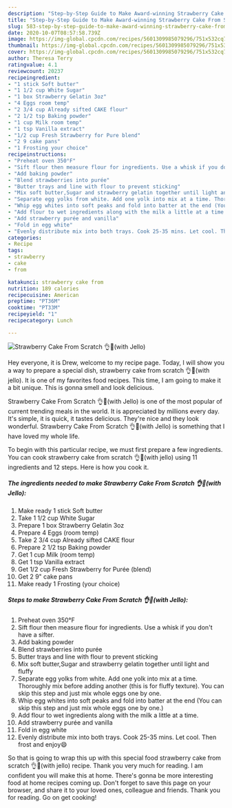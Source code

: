```yaml
---
description: "Step-by-Step Guide to Make Award-winning Strawberry Cake From Scratch 👌🍓(with Jello)"
title: "Step-by-Step Guide to Make Award-winning Strawberry Cake From Scratch 👌🍓(with Jello)"
slug: 583-step-by-step-guide-to-make-award-winning-strawberry-cake-from-scratch-with-jello
date: 2020-10-07T08:57:58.739Z
image: https://img-global.cpcdn.com/recipes/5601309985079296/751x532cq70/strawberry-cake-from-scratch-👌🍓with-jello-recipe-main-photo.jpg
thumbnail: https://img-global.cpcdn.com/recipes/5601309985079296/751x532cq70/strawberry-cake-from-scratch-👌🍓with-jello-recipe-main-photo.jpg
cover: https://img-global.cpcdn.com/recipes/5601309985079296/751x532cq70/strawberry-cake-from-scratch-👌🍓with-jello-recipe-main-photo.jpg
author: Theresa Terry
ratingvalue: 4.1
reviewcount: 20237
recipeingredient:
- "1 stick Soft butter"
- "1 1/2 cup White Sugar"
- "1 box Strawberry Gelatin 3oz"
- "4 Eggs room temp"
- "2 3/4 cup Already sifted CAKE flour"
- "2 1/2 tsp Baking powder"
- "1 cup Milk room temp"
- "1 tsp Vanilla extract"
- "1/2 cup Fresh Strawberry for Pure blend"
- "2 9 cake pans"
- "1 Frosting your choice"
recipeinstructions:
- "Preheat oven 350°F"
- "Sift flour then measure flour for ingredients. Use a whisk if you don&#39;t have a sifter."
- "Add baking powder"
- "Blend strawberries into purée"
- "Butter trays and line with flour to prevent sticking"
- "Mix soft butter,Sugar and strawberry gelatin together until light and fluffy"
- "Separate egg yolks from white. Add one yolk into mix at a time. Thoroughly mix before adding another (this is for fluffy texture). You can skip this step and just mix whole eggs one by one."
- "Whip egg whites into soft peaks and fold into batter at the end (You can skip this step and just mix whole eggs one by one.)"
- "Add flour to wet ingredients along with the milk a little at a time."
- "Add strawberry purée and vanilla"
- "Fold in egg white"
- "Evenly distribute mix into both trays. Cook 25-35 mins. Let cool. Then frost and enjoy😄"
categories:
- Recipe
tags:
- strawberry
- cake
- from

katakunci: strawberry cake from 
nutrition: 189 calories
recipecuisine: American
preptime: "PT36M"
cooktime: "PT33M"
recipeyield: "1"
recipecategory: Lunch

---
```



![Strawberry Cake From Scratch 👌🍓(with Jello)](https://img-global.cpcdn.com/recipes/5601309985079296/751x532cq70/strawberry-cake-from-scratch-👌🍓with-jello-recipe-main-photo.jpg)

Hey everyone, it is Drew, welcome to my recipe page. Today, I will show you a way to prepare a special dish, strawberry cake from scratch 👌🍓(with jello). It is one of my favorites food recipes. This time, I am going to make it a bit unique. This is gonna smell and look delicious.



Strawberry Cake From Scratch 👌🍓(with Jello) is one of the most popular of current trending meals in the world. It is appreciated by millions every day. It's simple, it is quick, it tastes delicious. They're nice and they look wonderful. Strawberry Cake From Scratch 👌🍓(with Jello) is something that I have loved my whole life.


To begin with this particular recipe, we must first prepare a few ingredients. You can cook strawberry cake from scratch 👌🍓(with jello) using 11 ingredients and 12 steps. Here is how you cook it.

<!--inarticleads1-->

##### The ingredients needed to make Strawberry Cake From Scratch 👌🍓(with Jello):

1. Make ready 1 stick Soft butter
1. Take 1 1/2 cup White Sugar
1. Prepare 1 box Strawberry Gelatin 3oz
1. Prepare 4 Eggs (room temp)
1. Take 2 3/4 cup Already sifted CAKE flour
1. Prepare 2 1/2 tsp Baking powder
1. Get 1 cup Milk (room temp)
1. Get 1 tsp Vanilla extract
1. Get 1/2 cup Fresh Strawberry for Purée (blend)
1. Get 2 9&#34; cake pans
1. Make ready 1 Frosting (your choice)




<!--inarticleads2-->

##### Steps to make Strawberry Cake From Scratch 👌🍓(with Jello):

1. Preheat oven 350°F
1. Sift flour then measure flour for ingredients. Use a whisk if you don&#39;t have a sifter.
1. Add baking powder
1. Blend strawberries into purée
1. Butter trays and line with flour to prevent sticking
1. Mix soft butter,Sugar and strawberry gelatin together until light and fluffy
1. Separate egg yolks from white. Add one yolk into mix at a time. Thoroughly mix before adding another (this is for fluffy texture). You can skip this step and just mix whole eggs one by one.
1. Whip egg whites into soft peaks and fold into batter at the end (You can skip this step and just mix whole eggs one by one.)
1. Add flour to wet ingredients along with the milk a little at a time.
1. Add strawberry purée and vanilla
1. Fold in egg white
1. Evenly distribute mix into both trays. Cook 25-35 mins. Let cool. Then frost and enjoy😄




So that is going to wrap this up with this special food strawberry cake from scratch 👌🍓(with jello) recipe. Thank you very much for reading. I am confident you will make this at home. There's gonna be more interesting food at home recipes coming up. Don't forget to save this page on your browser, and share it to your loved ones, colleague and friends. Thank you for reading. Go on get cooking!
